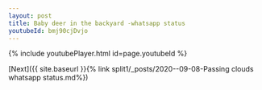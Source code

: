 ```yaml
---
layout: post
title: Baby deer in the backyard -whatsapp status
youtubeId: bmj90cjDvjo
---
```

 

 
 
 


{% include youtubePlayer.html id=page.youtubeId %}
 
[Next]({{ site.baseurl }}{% link  split1/_posts/2020--09-08-Passing clouds whatsapp status.md%})
 
